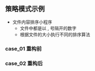 ## 策略模式示例
 - 文件内容排序小程序
    - 文件中都是以 , 号隔开的数字
    - 根据文件的大小执行不同的排序算法
    
### case_01 重构前

### case_02 重构后    